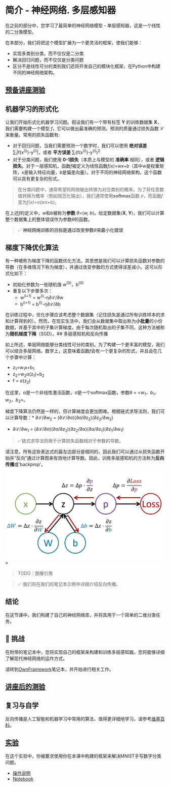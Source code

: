 # 简介 - 神经网络. 多层感知器

在之前的部分中，您学习了最简单的神经网络模型 - 单层感知器，这是一个线性的二分类模型。

在本部分，我们将把这个模型扩展为一个更灵活的框架，使我们能够：

* 实现多类别分类，而不仅仅是二分类
* 解决回归问题，而不仅仅是分类问题
* 区分不是线性可分的类别我们还将开发自己的模块化框架，在Python中构建不同的神经网络架构。

## [预备讲座测验](https://red-field-0a6ddfd03.1.azurestaticapps.net/quiz/104)

## 机器学习的形式化

让我们开始形式化机器学习问题。假设我们有一个带有标签 **Y** 的训练数据集 **X**，我们需要构建一个模型 *f*，它可以做出最准确的预测。预测的质量通过损失函数 &lagran; 来衡量。常用的损失函数有:

* 对于回归问题，当我们需要预测一个数字时，我们可以使用 **绝对误差** &sum;<sub>i</sub>|f(x<sup>(i)</sup>)-y<sup>(i)</sup>|，或者 **平方误差** &sum;<sub>i</sub>(f(x<sup>(i)</sup>)-y<sup>(i)</sup>)<sup>2</sup>
* 对于分类问题，我们使用 **0-1损失**（本质上与模型的 **准确率** 相同），或者 **逻辑损失**。对于一层感知机，函数*f*被定义为线性函数*f(x)=wx+b*（其中*w*是权重矩阵，*x*是输入特征向量，*b*是偏差向量）。对于不同的神经网络架构，这个函数可以具有更复杂的形式。

> 在分类问题中，通常希望将网络输出转换为对应类别的概率。为了将任意数值转换为概率（例如规范化输出），我们通常使用**softmax**函数 *σ*，而函数*f*变为*f(x)=σ(wx+b)*。

在上述*f*的定义中，*w*和*b*被称为**参数** *θ*=⟨*w, b*⟩。给定数据集⟨**X**, **Y**⟩，我们可以计算整个数据集上的整体错误作为参数*θ*的函数。

> ✅ **神经网络训练的目标是通过改变参数*θ*来最小化错误**

## 梯度下降优化算法

有一种被称为梯度下降的函数优化方法。其思想是我们可以计算损失函数对参数的导数（在多维情况下称为梯度），并通过改变参数的方式使得误差减小。这可以形式化如下：

* 初始化参数为一些随机值 w<sup>(0)</sup>，b<sup>(0)</sup>
* 重复以下步骤多次：
    - w<sup>(i+1)</sup> = w<sup>(i)</sup>-&eta;&part;ℒ/∂w
    - b<sup>(i+1)</sup> = b<sup>(i)</sup>-&eta;&part;ℒ/∂b

在训练过程中，优化步骤应该考虑整个数据集（记住损失是通过所有训练样本的求和计算得到的）。然而，在现实生活中，我们会从数据集中取出称为**小批量**的小份数据，并基于其中的子集计算梯度。由于每次随机取出的子集不同，这种方法被称为**随机梯度下降**（SGD）。## 多层感知机和反向传播

如上所述，单层网络能够分类线性可分的类别。为了构建一个更丰富的模型，我们可以结合多层网络。数学上，这意味着函数*f*会有一个更复杂的形式，并且会在几个步骤中计算：
* z<sub>1</sub>=w<sub>1</sub>x+b<sub>1</sub>
* z<sub>2</sub>=w<sub>2</sub>&alpha;(z<sub>1</sub>)+b<sub>2</sub>
* f = &sigma;(z<sub>2</sub>)

在这里，&alpha;是一个非线性激活函数，&sigma;是一个softmax函数，参数&theta; = <*w<sub>1</sub>，b<sub>1</sub>，w<sub>2</sub>，b<sub>2</sub>*>。

梯度下降算法仍然是一样的，但计算梯度会更加困难。根据链式求导法则，我们可以计算导数：* &part;&lagran;/&part;w<sub>2</sub> = (&part;&lagran;/&part;&sigma;)(&part;&sigma;/&part;z<sub>2</sub>)(&part;z<sub>2</sub>/&part;w<sub>2</sub>)
* &part;&lagran;/&part;w<sub>1</sub> = (&part;&lagran;/&part;&sigma;)(&part;&sigma;/&part;z<sub>2</sub>)(&part;z<sub>2</sub>/&part;&alpha;)(&part;&alpha;/&part;z<sub>1</sub>)(&part;z<sub>1</sub>/&part;w<sub>1</sub>)

> ✅链式求导法则用于计算损失函数相对于参数的导数。

请注意，所有这些表达式的最左边部分是相同的，因此我们可以通过从损失函数开始并“反向”通过计算图来有效地计算导数。因此，训练多层感知机的方法称为**反向传播**或'backprop'。

![计算图](../images/ComputeGraphGrad.png)> 

> TODO：图像引用

> ✅ 我们将在我们的笔记本示例中详细介绍反向传播。

## 结论

在这节课中，我们构建了自己的神经网络库，并将其用于一个简单的二维分类任务。

## 🚀 挑战

在附带的笔记本中，您将实现自己的框架来构建和训练多层感知器。您将能够详细了解现代神经网络的运作方式。

请转到[OwnFramework](../OwnFramework.ipynb)笔记本，并开始进行相关工作。

## [讲座后的测验](https://red-field-0a6ddfd03.1.azurestaticapps.net/quiz/204)

## 复习与自学

反向传播是人工智能和机器学习中常用的算法，值得更详细地学习。请参考[维基百科](https://wikipedia.org/wiki/Backpropagation)。
## [实验](../lab/README.zh.md)

在这个实验中，你被要求使用你在本课中构建的框架来解决MNIST手写数字分类问题。

* [操作说明](../lab/README.zh.md)
* [Nptebook](../lab/MyFW_MNIST.ipynb)